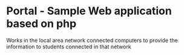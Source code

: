 # Portal - Sample Web application based on php
Works in the local area network connected computers to provide the information to students connected in that network
